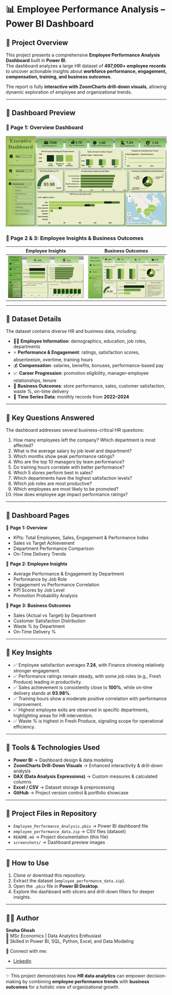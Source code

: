 # 📊 Employee Performance Analysis – Power BI Dashboard  

## 🔹 Project Overview  
This project presents a comprehensive **Employee Performance Analysis Dashboard** built in **Power BI**.  
The dashboard analyzes a large HR dataset of **497,000+ employee records** to uncover actionable insights about **workforce performance, engagement, compensation, training, and business outcomes**.  

The report is fully **interactive with ZoomCharts drill-down visuals**, allowing dynamic exploration of employee and organizational trends.  

---

## 🔹 Dashboard Preview  

### 📌 Page 1: Overview Dashboard  
![Overview Dashboard](./1.png)  

### 📌 Page 2 & 3: Employee Insights & Business Outcomes  
| Employee Insights | Business Outcomes |  
|-------------------|-------------------|  
| ![Employee Insights](./2.png) | ![Business Outcomes](./3.png) |  

---

## 🔹 Dataset Details  
The dataset contains diverse HR and business data, including:  
- 👩‍💼 **Employee Information**: demographics, education, job roles, departments  
- ⭐ **Performance & Engagement**: ratings, satisfaction scores, absenteeism, overtime, training hours  
- 💰 **Compensation**: salaries, benefits, bonuses, performance-based pay  
- 📈 **Career Progression**: promotion eligibility, manager-employee relationships, tenure  
- 🏬 **Business Outcomes**: store performance, sales, customer satisfaction, waste %, on-time delivery  
- 📅 **Time Series Data**: monthly records from **2022–2024**  

---

## 🔹 Key Questions Answered  
The dashboard addresses several business-critical HR questions:  

1. How many employees left the company? Which department is most affected?  
2. What is the average salary by job level and department?  
3. Which months show peak performance ratings?  
4. Who are the top 10 managers by team performance?  
5. Do training hours correlate with better performance?  
6. Which 5 stores perform best in sales?  
7. Which departments have the highest satisfaction levels?  
8. Which job roles are most productive?  
9. Which employees are most likely to be promoted?  
10. How does employee age impact performance ratings?  

---

## 🔹 Dashboard Pages  

📌 **Page 1: Overview**  
- KPIs: Total Employees, Sales, Engagement & Performance Index  
- Sales vs Target Achievement  
- Department Performance Comparison  
- On-Time Delivery Trends  

📌 **Page 2: Employee Insights**  
- Average Performance & Engagement by Department  
- Performance by Job Role  
- Engagement vs Performance Correlation  
- KPI Scores by Job Level  
- Promotion Probability Analysis  

📌 **Page 3: Business Outcomes**  
- Sales (Actual vs Target) by Department  
- Customer Satisfaction Distribution  
- Waste % by Department  
- On-Time Delivery %  

---

## 🔹 Key Insights  
- ✅ Employee satisfaction averages **7.24**, with Finance showing relatively stronger engagement.  
- ✅ Performance ratings remain steady, with some job roles (e.g., Fresh Produce) leading in productivity.  
- ✅ Sales achievement is consistently close to **100%**, while on-time delivery stands at **93.98%**.  
- ✅ Training hours show a moderate positive correlation with performance improvement.  
- ✅ Highest employee exits are observed in specific departments, highlighting areas for HR intervention.  
- ✅ Waste % is highest in Fresh Produce, signaling scope for operational efficiency.  

---

## 🔹 Tools & Technologies Used  
- **Power BI** → Dashboard design & data modeling  
- **ZoomCharts Drill-Down Visuals** → Enhanced interactivity & drill-down analysis  
- **DAX (Data Analysis Expressions)** → Custom measures & calculated columns  
- **Excel / CSV** → Dataset storage & preprocessing  
- **GitHub** → Project version control & portfolio showcase  

---

## 🔹 Project Files in Repository  
- `Employee_Performance_Analysis.pbix` → Power BI dashboard file  
- `employee_performance_data.zip` → CSV files (dataset)  
- `README.md` → Project documentation (this file)  
- `screenshots/` → Dashboard preview images  

---


## 🔹 How to Use  
1. Clone or download this repository.  
2. Extract the dataset (`employee_performance_data.zip`).  
3. Open the `.pbix` file in **Power BI Desktop**.  
4. Explore the dashboard with slicers and drill-down filters for deeper insights.  

---

## 👩‍💻 Author  

**Sneha Ghosh**  
📍 MSc Economics | Data Analytics Enthusiast  
💼 Skilled in Power BI, SQL, Python, Excel, and Data Modeling  

🔗 Connect with me:  
- [LinkedIn](https://www.linkedin.com/in/sneha-ghosh/)   

---

✨ This project demonstrates how **HR data analytics** can empower decision-making by combining **employee performance trends** with **business outcomes** for a holistic view of organizational growth.  
